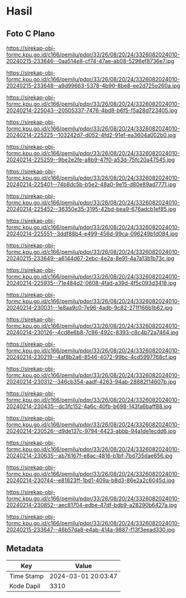 # Hasil

## Foto C Plano

https://sirekap-obj-formc.kpu.go.id/c166/pemilu/pdpr/33/26/08/20/24/3326082024010-20240215-233646--0aa514e8-cf74-47ae-ab08-5296ef8736e7.jpg

https://sirekap-obj-formc.kpu.go.id/c166/pemilu/pdpr/33/26/08/20/24/3326082024010-20240215-233648--a9d99663-5378-4b90-8be8-ee2d725e260a.jpg

https://sirekap-obj-formc.kpu.go.id/c166/pemilu/pdpr/33/26/08/20/24/3326082024010-20240214-225043--20505337-7476-4bd8-b6f5-f5a28d723405.jpg

https://sirekap-obj-formc.kpu.go.id/c166/pemilu/pdpr/33/26/08/20/24/3326082024010-20240214-225225--103242d7-d052-4fd2-91ef-ea3604a002b0.jpg

https://sirekap-obj-formc.kpu.go.id/c166/pemilu/pdpr/33/26/08/20/24/3326082024010-20240214-225259--9be2e2fe-a8b9-47f0-a53d-75fc20a47545.jpg

https://sirekap-obj-formc.kpu.go.id/c166/pemilu/pdpr/33/26/08/20/24/3326082024010-20240214-225401--74b8dc5b-b5e2-48a0-9e15-d80e89ad7771.jpg

https://sirekap-obj-formc.kpu.go.id/c166/pemilu/pdpr/33/26/08/20/24/3326082024010-20240214-225452--36350e35-3195-42bd-bea9-676adcb1ef85.jpg

https://sirekap-obj-formc.kpu.go.id/c166/pemilu/pdpr/33/26/08/20/24/3326082024010-20240214-225551--3ddf88b4-e499-456d-99ca-096249b1d084.jpg

https://sirekap-obj-formc.kpu.go.id/c166/pemilu/pdpr/33/26/08/20/24/3326082024010-20240215-233649--a6144d67-2ebc-4e2a-8e91-4a7a13b1b73c.jpg

https://sirekap-obj-formc.kpu.go.id/c166/pemilu/pdpr/33/26/08/20/24/3326082024010-20240214-225935--71e484d2-0608-4fad-a39d-4f5c093d3418.jpg

https://sirekap-obj-formc.kpu.go.id/c166/pemilu/pdpr/33/26/08/20/24/3326082024010-20240214-230031--1e8aa9c0-7e96-4adb-9c82-271f166b1b62.jpg

https://sirekap-obj-formc.kpu.go.id/c166/pemilu/pdpr/33/26/08/20/24/3326082024010-20240214-230126--4cd8e6b8-7c86-492c-8393-c8c4b72a7464.jpg

https://sirekap-obj-formc.kpu.go.id/c166/pemilu/pdpr/33/26/08/20/24/3326082024010-20240214-230219--4af8b2a6-8546-4072-99bc-4cd5997768cf.jpg

https://sirekap-obj-formc.kpu.go.id/c166/pemilu/pdpr/33/26/08/20/24/3326082024010-20240214-230312--346cb354-aadf-4263-94ab-28882f14607b.jpg

https://sirekap-obj-formc.kpu.go.id/c166/pemilu/pdpr/33/26/08/20/24/3326082024010-20240214-230435--dc3fc152-4a6c-40fb-b698-143fa6baff88.jpg

https://sirekap-obj-formc.kpu.go.id/c166/pemilu/pdpr/33/26/08/20/24/3326082024010-20240214-230526--d9de137c-9794-4423-abbb-94a1de1ecdd6.jpg

https://sirekap-obj-formc.kpu.go.id/c166/pemilu/pdpr/33/26/08/20/24/3326082024010-20240214-230635--ab76167f-e8ac-4816-b1bf-7bd735dae656.jpg

https://sirekap-obj-formc.kpu.go.id/c166/pemilu/pdpr/33/26/08/20/24/3326082024010-20240214-230744--e81823ff-1bd1-409a-b8d3-86e2a2c6045d.jpg

https://sirekap-obj-formc.kpu.go.id/c166/pemilu/pdpr/33/26/08/20/24/3326082024010-20240214-230852--aec81704-edbe-47df-bdb9-a28290b6427a.jpg

https://sirekap-obj-formc.kpu.go.id/c166/pemilu/pdpr/33/26/08/20/24/3326082024010-20240215-233647--46b57da8-e4ab-414a-9887-f13f3eead330.jpg


## Metadata

| Key        | Value               |
| ---------- | ------------------- |
| Time Stamp | 2024-03-01 20:03:47 |
| Kode Dapil | 3310                |



